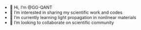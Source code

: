 - 👋 Hi, I’m @GG-QANT
- 👀 I’m interested in sharing my scientific work and codes
- 🌱 I’m currently learning light propagation in nonlinear materials
- 💞️ I’m looking to collaborate on scientific community

<!---
GG-QANT/GG-QANT is a ✨ special ✨ repository because its `README.md` (this file) appears on your GitHub profile.
You can click the Preview link to take a look at your changes.
--->
